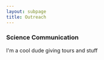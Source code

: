 ```yaml
---
layout: subpage
title: Outreach
---
```


### Science Communication
I'm a cool dude giving tours and stuff
